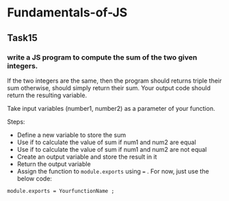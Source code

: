 # Fundamentals-of-JS
## Task15
### write a JS program to compute the sum of the two given integers. 

If the two integers are the same, then the program should returns triple their sum otherwise, should simply return their sum. Your output code should return the resulting variable.

Take input variables (number1, number2) as a parameter of your function.

Steps:

- Define a new variable to store the sum
- Use if to calculate the value of sum if num1 and num2 are equal
- Use if to calculate the value of sum if num1 and num2 are not equal
- Create an output variable and store the result in it
- Return the output variable
- Assign the function to `module.exports` using `=` . For now, just use the below code:

```
module.exports = YourfunctionName ;
```

